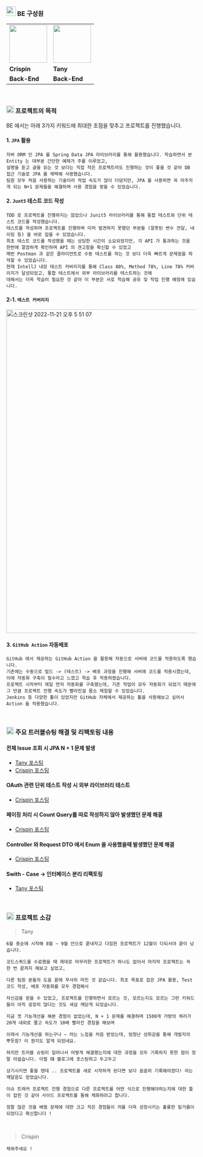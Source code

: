 ### <img height="25px" src="https://user-images.githubusercontent.com/78953393/202858325-2895d601-1043-4921-91b6-6238eefa7f84.png" /> BE 구성원

<table>
  <tr>
    <td>
        <a href="https://github.com/crispindeity">
            <img src="https://user-images.githubusercontent.com/78953393/202717705-6905f508-5153-454e-b623-5af3e279e3b5.jpeg" width="100" height="100" />
        </a>
    </td>
    <td>
        <a href="https://github.com/juni8453">
            <img src="https://user-images.githubusercontent.com/78953393/202717589-416e8ada-2cf1-49ed-8bc4-86f6a0258e9b.jpeg" width="100" height="100" />
        </a>
    </td>
  </tr>
  <tr>
    <td><b>Crispin</b></td>
    <td><b>Tany</b></td>
  </tr>
  <tr>
    <td><b>Back-End</b></td>
    <td><b>Back-End</b></td>
  </tr>

</table>

<br>

### <img height="20px" src="https://user-images.githubusercontent.com/78953393/202724902-5c0e2787-eb17-45e0-9faa-a119d4eeaa5b.png" /> 프로젝트의 목적
BE 에서는 아래 3가지 키워드에 최대한 초점을 맞추고 프로젝트를 진행했습니다.
#### 1. `JPA` 활용
```text
자바 ORM 인 JPA 를 Spring Data JPA 라이브러리를 통해 활용했습니다. 학습하면서 본 Entity 는 대부분 간단한 예제가 주를 이루었고, 
설명을 듣고 글을 읽는 것 보다는 직접 작은 프로젝트라도 진행하는 것이 좋을 것 같아 DB 접근 기술로 JPA 를 채택해 사용했습니다. 
팀원 모두 처음 사용하는 기술이라 작업 속도가 많이 더뎠지만, JPA 를 사용하면 꼭 마주치게 되는 N+1 문제들을 해결하며 사용 경험을 쌓을 수 있었습니다.
```

#### 2. `Junt5` 테스트 코드 작성
```text
TDD 로 프로젝트를 진행하지는 않았으나 Junit5 라이브러리를 통해 통합 테스트와 단위 테스트 코드를 작성했습니다.
테스트를 작성하며 프로젝트를 진행하며 미처 발견하지 못했던 부분들 (잘못된 변수 전달, 네이밍 등) 을 바로 잡을 수 있었습니다.
최초 테스트 코드를 작성했을 때는 상당한 시간이 소요되었지만, 각 API 가 통과하는 것을 한번에 깔끔하게 확인하며 API 의 견고함을 확신할 수 있었고
매번 Postman 과 같은 클라이언트로 수동 테스트를 하는 것 보다 더욱 빠르게 문제점을 파악할 수 있었습니다. 
현재 IntellJ 내장 테스트 커버리지를 통해 Class 88%, Method 78%, Line 78% 커버리지가 달성되었고, 통합 테스트에서 외부 라이브러리를 테스트하는 것에 
대해서는 더욱 학습이 필요한 것 같아 이 부분은 서로 학습해 공유 및 작업 진행 예정에 있습니다.
```

#### 2-1. `테스트 커버리지`
<img width="855" alt="스크린샷 2022-11-21 오후 5 51 07" src="https://user-images.githubusercontent.com/79444040/203006397-653d658f-3292-4112-8b52-2d97db9681c1.png">



#### 3. `GitHub Action` 자동배포
```text
GitHub 에서 제공하는 GitHub Action 을 활용해 자동으로 서버에 코드를 적용하도록 했습니다.
기존에는 수동으로 빌드 -> (테스트) -> 배포 과정을 진행해 서버에 코드를 적용시켰는데, 이에 자동화 구축이 필수라고 느꼈고 학습 후 적용하였습니다.
프로젝트 시작부터 제일 먼저 자동화를 구축했는데, 기존 작업이 모두 자동화가 되었기 때문에 그 만큼 프로젝트 진행 속도가 빨라진걸 몸소 체험할 수 있었습니다.
Jenkins 등 다양한 툴이 있었지만 GitHub 자체에서 제공하는 툴을 사용해보고 싶어서 Action 을 적용했습니다.
```

<br>

### <img height="20px" src="https://user-images.githubusercontent.com/78953393/202724902-5c0e2787-eb17-45e0-9faa-a119d4eeaa5b.png" /> 주요 트러블슈팅 해결 및 리팩토링 내용

#### 전체 Issue 조회 시 JPA N + 1 문제 발생
- [Tany 포스팅](https://jeonboard.tistory.com/129)
- [Crispin 포스팅](https://crispindeity.github.io/posts/(PROJECT)API-최적화/)

#### OAuth 관련 단위 테스트 작성 시 외부 라이브러리 테스트
- [Crispin 포스팅](https://crispindeity.github.io/posts/(TEST)외부-API-테스트/)

#### 페이징 처리 시 Count Query를 따로 작성하지 않아 발생했던 문제 해결
- [Crispin 포스팅](https://crispindeity.github.io/posts/(PROJECT)페이징-처리-시-발생한-문제/)

#### Controller 와 Request DTO 에서 Enum 을 사용했을때 발생했던 문제 해결
- [Crispin 포스팅](https://crispindeity.github.io/posts/(PROJETC)Enum-Converter/)

#### Swith - Case -> 인터페이스 분리 리팩토링
- [Tany 포스팅](https://jeonboard.tistory.com/131)

<br>

### <img height="20px" src="https://user-images.githubusercontent.com/78953393/202724902-5c0e2787-eb17-45e0-9faa-a119d4eeaa5b.png" /> 프로젝트 소감

> Tany
```text
6월 중순에 시작해 8월 ~ 9월 안으로 끝내자고 다짐한 프로젝트가 12월이 다되서야 끝이 났습니다.

코드스쿼드를 수료했을 때 제대로 마무리한 프로젝트가 하나도 없어서 마지막 프로젝트는 꼭 한 번 끝까지 해보고 싶었고,

다른 팀원 분들의 도움 끝에 무사히 마친 것 같습니다. 최초 목표로 잡은 JPA 활용, Test 코드 작성, 배포 자동화를 모두 경험해서

자신감을 얻을 수 있었고, 프로젝트를 진행하면서 모르는 것, 모르는지도 모르는 그런 키워드들이 아직 굉장히 많다는 것도 새삼 깨닫게 되었습니다.

지금 껏 기능개선을 해본 경험이 없었는데, N + 1 문제를 해결하며 1500개 가량의 쿼리가 20개 내외로 줄고 속도가 10배 빨라진 경험을 해보며

이래서 기능개선을 하는구나 ~ 라는 느낌을 처음 받았는데, 엄청난 성취감을 통해 개발자의 뿌듯함? 이 뭔지도 알게 되었네요.

하지만 트러블 슈팅이 일어나서 어떻게 해결했는지에 대한 과정을 모두 기록하지 못한 점이 정말 아쉽습니다. 이럴 떄 블로그에 포스팅하고 두고두고

상기시키면 좋을 텐데 .. 프로젝트를 새로 시작하게 된다면 보다 꼼꼼히 기록해야겠다! 라는 깨달음도 얻었습니다. 

이슈 트래커 프로젝트 진행 경험으로 다른 프로젝트를 어떤 식으로 진행해야하는지에 대한 틀이 잡힌 것 같아 사이드 프로젝트를 통해 체화하려고 합니다.

정말 많은 것을 배웠 문제에 대한 크고 작은 경험들이 저를 더욱 성장시키는 훌륭한 밑거름이 되었다고 확신합니다 !
```

<br>

> Crispin <br>
```text
채워주세요 !
```
